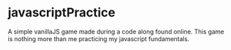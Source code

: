 # javascriptPractice

A simple vanillaJS game made during a code along found online. This game is nothing more than me practicing my javascript fundamentals.
